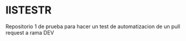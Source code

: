 # IISTESTR
Repositorio 1 de prueba para hacer un test de automatizacion de un pull request a rama DEV
